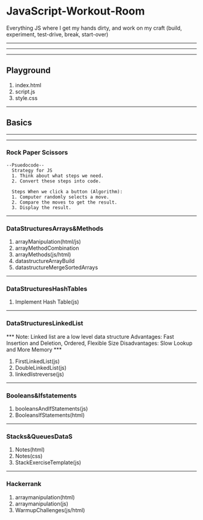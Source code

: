 # JavaScript-Workout-Room
Everything JS where I get my hands dirty, and work on my craft (build, experiment, test-drive, break, start-over)

<hr>
<hr>
<hr>

## Playground
  <ol>
    <li>index.html</li>
    <li>script.js</li>
    <li>style.css</li>
  </ol>

  <hr>

## Basics

<hr>
<hr>

### Rock Paper Scissors
    --Psuedocode--
      Strategy for JS 
      1. Think about what steps we need. 
      2. Convert these steps into code.

      Steps When we click a button (Algorithm):
      1. Computer randomly selects a move.
      2. Compare the moves to get the result.
      3. Display the result. 
  <hr>

### DataStructuresArrays&Methods
  <ol>
    <li>arrayManipulation(html/js)</li>
    <li>arrayMethodCombination</li>
    <li>arrayMethods(js/html)</li>
    <li>datastructureArrayBuild</li>
    <li>datastructureMergeSortedArrays</li>
  </ol>

  <hr>

### DataStructuresHashTables
  <ol>
    <li>Implement Hash Table(js)</li>
  </ol>

  <hr>

### DataStructuresLinkedList
  *** Note: Linked list are a low level data structure
 Advantages: Fast Insertion and Deletion, Ordered, Flexible Size
 Disadvantages: Slow Lookup and More Memory ***
  <ol>
    <li>FirstLinkedList(js)</li>
    <li>DoubleLinkedList(js)</li>
    <li>linkedlistreverse(js)</li>
  </ol>

  <hr>

### Booleans&Ifstatements
  <ol>
    <li>booleansAndIfStatements(js)</li>
    <li>BooleansIfStatements(html)</li>
  </ol>

  <hr>

### Stacks&QueuesDataS
  <ol>
    <li>Notes(html)</li>
    <li>Notes(css)</li>
    <li>StackExerciseTemplate(js)</li>
  </ol>

  <hr>

### Hackerrank
  <ol>
    <li>arraymanipulation(html)</li>
    <li>arraymanipulation(js)</li>
    <li>WarmupChallenges(js/html)</li>
  </ol>

